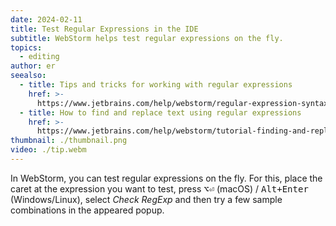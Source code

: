 ```yaml
---
date: 2024-02-11
title: Test Regular Expressions in the IDE
subtitle: WebStorm helps test regular expressions on the fly.
topics:
  - editing
author: er
seealso:
  - title: Tips and tricks for working with regular expressions
    href: >-
      https://www.jetbrains.com/help/webstorm/regular-expression-syntax-reference.html#tips-tricks
  - title: How to find and replace text using regular expressions
    href: >-
      https://www.jetbrains.com/help/webstorm/tutorial-finding-and-replacing-text-using-regular-expressions.html#
thumbnail: ./thumbnail.png
video: ./tip.webm
---
```


In WebStorm, you can test regular expressions on the fly. For this, place the caret at the expression you want to test, press <kbd>⌥⏎</kbd> (macOS) / <kbd>Alt+Enter</kbd> (Windows/Linux), select _Check RegExp_ and then try a few sample combinations in the appeared popup.
